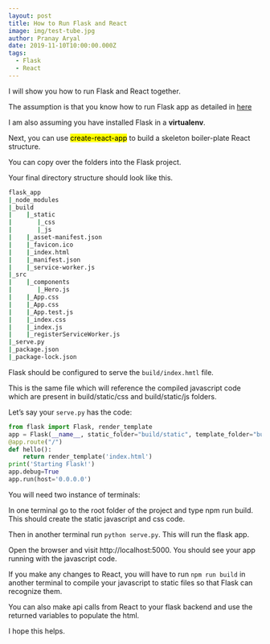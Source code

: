 ```yaml
---
layout: post
title: How to Run Flask and React
image: img/test-tube.jpg
author: Pranay Aryal
date: 2019-11-10T10:00:00.000Z
tags:
  - Flask
  - React
---
```


I will show you how to run Flask and React together.

The assumption is that you know how to run Flask app as detailed in [here](http://flask.pocoo.org/)

I am also assuming you have installed Flask in a <strong>virtualenv</strong>.

Next, you can use <mark>create-react-app</mark> to build a skeleton boiler-plate React structure.

You can copy over the folders into the Flask project.

Your final directory structure should look like this.

```bash
flask_app
|_node_modules
|_build
|    |_static
|       |_css
|       |_js
|    |_asset-manifest.json
|    |_favicon.ico
|    |_index.html
|    |_manifest.json
|    |_service-worker.js
|_src
|    |_components
|       |_Hero.js
|    |_App.css
|    |_App.css
|    |_App.test.js
|    |_index.css
|    |_index.js
|    |_registerServiceWorker.js
|_serve.py
|_package.json
|_package-lock.json
```
Flask should be configured to serve the `build/index.hmtl` file.

This is the same file which will reference the compiled javascript code which are present in build/static/css and build/static/js folders.

Let’s say your `serve.py` has the code:
```py
from flask import Flask, render_template
app = Flask(__name__, static_folder="build/static", template_folder="build")
@app.route("/")
def hello():
    return render_template('index.html')
print('Starting Flask!')
app.debug=True
app.run(host='0.0.0.0')
```

You will need two instance of terminals:

In one terminal go to the root folder of the project and type npm run build. This should create the static javascript and css code.

Then in another terminal run `python serve.py`. This will run the flask app.

Open the browser and visit http://localhost:5000. You should see your app running with the javascript code.

If you make any changes to React, you will have to run `npm run build` in another terminal to compile your javascript to static files so that Flask can recognize them.

You can also make api calls from React to your flask backend and use the returned variables to populate the html.

I hope this helps.